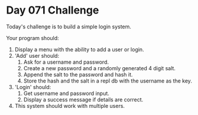 # Day 071 Challenge

Today's challenge is to build a simple login system.

Your program should:

1. Display a menu with the ability to add a user or login.
1. 'Add' user should:
    1. Ask for a username and password.
    1. Create a new password and a randomly generated 4 digit salt.
    1. Append the salt to the password and hash it.
    1. Store the hash and the salt in a repl db with the username as the key.
1. 'Login' should:
    1. Get username and password input.
    1. Display a success message if details are correct.
1. This system should work with multiple users.